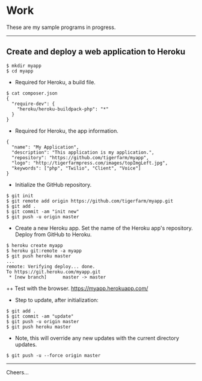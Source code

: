 # Work

These are my sample programs in progress.

---------------------------------------------------------------
## Create and deploy a web application to Heroku

````
$ mkdir myapp
$ cd myapp
````
+ Required for Heroku, a build file.
````
$ cat composer.json 
{
  "require-dev": {
    "heroku/heroku-buildpack-php": "*"
  }
}
````
+ Required for Heroku, the app information.
````
{
  "name": "My Application",
  "description": "This application is my application.",
  "repository": "https://github.com/tigerfarm/myapp",
  "logo": "http://tigerfarmpress.com/images/topImgLeft.jpg",
  "keywords": ["php", "Twilio", "Client", "Voice"]
}
````

+ Initialize the GitHub repository.
````
$ git init
$ git remote add origin https://github.com/tigerfarm/myapp.git
$ git add .
$ git commit -am "init new"
$ git push -u origin master
````

+ Create a new Heroku app. Set the name of the Heroku app's repository. Deploy from GitHub to Heroku.
````
$ heroku create myapp
$ heroku git:remote -a myapp
$ git push heroku master
...
remote: Verifying deploy... done.
To https://git.heroku.com/myapp.git
 * [new branch]      master -> master
````

++ Test with the browser.
https://myapp.herokuapp.com/

+ Step to update, after initialization:
````
$ git add .
$ git commit -am "update"
$ git push -u origin master
$ git push heroku master
````

+ Note, this will override any new updates with the current directory updates.
````
$ git push -u --force origin master
````

---------------------------------------------------------------

Cheers...
